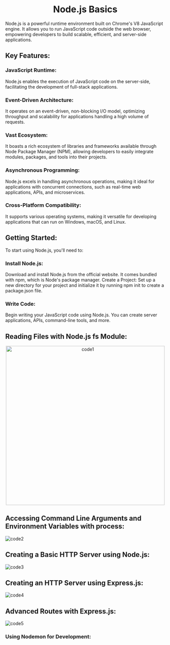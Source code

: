 <h1 align="center">Node.js Basics</h1>

Node.js is a powerful runtime environment built on Chrome's V8 JavaScript engine. It allows you to run JavaScript code outside the web browser, empowering developers to build scalable, efficient, and server-side applications.

## Key Features:

### JavaScript Runtime: 
Node.js enables the execution of JavaScript code on the server-side, facilitating the development of full-stack applications.
### Event-Driven Architecture: 
It operates on an event-driven, non-blocking I/O model, optimizing throughput and scalability for applications handling a high volume of requests.
### Vast Ecosystem: 
It boasts a rich ecosystem of libraries and frameworks available through Node Package Manager (NPM), allowing developers to easily integrate modules, packages, and tools into their projects.
### Asynchronous Programming: 
Node.js excels in handling asynchronous operations, making it ideal for applications with concurrent connections, such as real-time web applications, APIs, and microservices.
### Cross-Platform Compatibility: 
It supports various operating systems, making it versatile for developing applications that can run on Windows, macOS, and Linux.

## Getting Started:

To start using Node.js, you'll need to:

### Install Node.js: 
Download and install Node.js from the official website. It comes bundled with npm, which is Node's package manager.
Create a Project: Set up a new directory for your project and initialize it by running npm init to create a package.json file.
### Write Code: 
Begin writing your JavaScript code using Node.js. You can create server applications, APIs, command-line tools, and more.


## Reading Files with Node.js fs Module:
<p align="center">
  <img src="https://github.com/moezabdelkefi/holbertonschool-web_back_end/assets/113900578/ca3a606d-4e5f-46e3-9383-02a1b3908da9" alt="code1" width="500px" />
</p>

## Accessing Command Line Arguments and Environment Variables with process:
![code2](https://github.com/moezabdelkefi/holbertonschool-web_back_end/assets/113900578/073bc543-101c-4645-8540-17689c0d568d)

## Creating a Basic HTTP Server using Node.js:
![code3](https://github.com/moezabdelkefi/holbertonschool-web_back_end/assets/113900578/e5937f64-66fa-482c-97d6-457685cda4e9)

## Creating an HTTP Server using Express.js:
![code4](https://github.com/moezabdelkefi/holbertonschool-web_back_end/assets/113900578/109f6696-9a9e-4e71-8b6f-4f5d298e95cb)

## Advanced Routes with Express.js:
![code5](https://github.com/moezabdelkefi/holbertonschool-web_back_end/assets/113900578/965447d4-6f31-46f2-935a-4557c48eefd2)

### Using Nodemon for Development:
